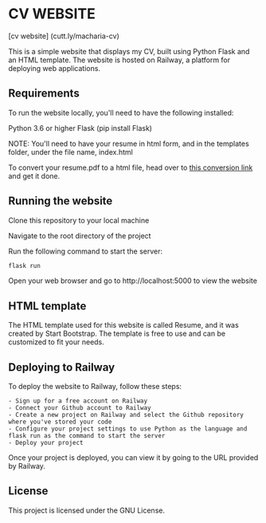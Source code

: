 # CV WEBSITE

[cv website] (cutt.ly/macharia-cv)

This is a simple website that displays my CV, built using Python Flask and an HTML template. The website is hosted on Railway, a platform for deploying web applications.

## Requirements
To run the website locally, you'll need to have the following installed:

Python 3.6 or higher
Flask (pip install Flask)

NOTE: You'll need to have your resume in html form, and in the templates folder,
under the file name, index.html

To convert your resume.pdf to a html file, head over to [this conversion link](https://convertio.co) and get it done.
## Running the website
Clone this repository to your local machine

Navigate to the root directory of the project

Run the following command to start the server:

```bash
flask run
```

Open your web browser and go to http://localhost:5000 to view the website

## HTML template
The HTML template used for this website is called Resume, and it was created by Start Bootstrap. The template is free to use and can be customized to fit your needs.

## Deploying to Railway
To deploy the website to Railway, follow these steps:

    - Sign up for a free account on Railway
    - Connect your Github account to Railway
    - Create a new project on Railway and select the Github repository where you've stored your code
    - Configure your project settings to use Python as the language and flask run as the command to start the server
    - Deploy your project

Once your project is deployed, you can view it by going to the URL provided by Railway.

## License
This project is licensed under the GNU License.
